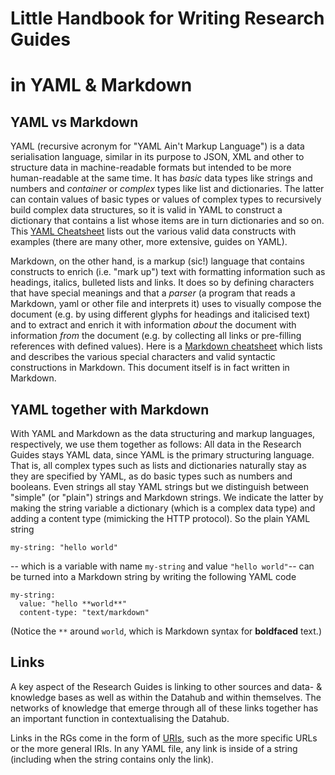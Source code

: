 
# Little Handbook for Writing Research Guides
# in YAML & Markdown



## YAML vs Markdown

YAML (recursive acronym for "YAML Ain't Markup Language") is a data serialisation language, similar in its purpose to JSON, XML and other to structure data in machine-readable formats but intended to be more human-readable at the same time. It has _basic_ data types like strings and numbers and _container_ or _complex_ types like list and dictionaries. The latter can contain values of basic types or values of complex types to recursively build complex data structures, so it is valid in YAML to construct a dictionary that contains a list whose items are in turn dictionaries and so on. This [YAML Cheatsheet](https://quickref.me/yaml.html) lists out the various valid data constructs with examples (there are many other, more extensive, guides on YAML). 

Markdown, on the other hand, is a markup (sic!) language that contains constructs to enrich (i.e. "mark up") text with formatting information such as headings, italics, bulleted lists and links. It does so by defining characters that have special meanings and that a _parser_ (a program that reads a Markdown, yaml or other file and interprets it) uses to visually compose the document (e.g. by using different glyphs for headings and italicised text) and to extract and enrich it with information _about_ the document with information _from_ the document (e.g. by collecting all links or pre-filling references with defined values). Here is a [Markdown cheatsheet](LINK) which lists and describes the various special characters and valid syntactic constructions in Markdown. This document itself is in fact written in Markdown.

## YAML together with Markdown 

With YAML and Markdown as the data structuring and markup languages, respectively, we use them together as follows: All data in the Research Guides stays YAML data, since YAML is the primary structuring language. That is, all complex types such as lists and dictionaries naturally stay as they are specified by YAML, as do basic types such as numbers and booleans. Even strings all stay YAML strings but we distinguish between "simple" (or "plain") strings and Markdown strings. We indicate the latter by making the string variable a dictionary (which is a complex data type) and adding a content type (mimicking the HTTP protocol). So the plain YAML string
```
my-string: "hello world"
```
-- which is a variable with name `my-string` and value `"hello world"`-- can be turned into a Markdown string by writing the following YAML code
```
my-string:
  value: "hello **world**"
  content-type: "text/markdown"
```

(Notice the `**` around `world`, which is Markdown syntax for **boldfaced** text.)


## Links

A key aspect of the Research Guides is linking to other sources and data- & knowledge bases as well as within the Datahub and within themselves. The networks of knowledge that emerge through all of these links together has an important function in contextualising the Datahub. 

Links in the RGs come in the form of [URIs](https://en.wikipedia.org/entity/Uniform_Resource_Identifier), such as the more specific URLs or the more general IRIs. In any YAML file, any link is inside of a string (including when the string contains only the link).  




